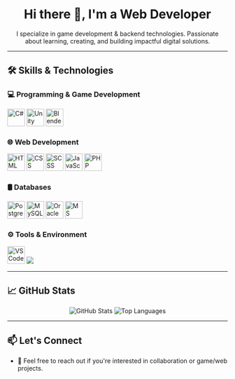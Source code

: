 <h1 align="center">Hi there 👋, I'm a Web Developer</h1>

<p align="center">
  I specialize in game development & backend technologies.  
  Passionate about learning, creating, and building impactful digital solutions.
</p>

---

## 🛠️ Skills & Technologies

### 💻 Programming & Game Development

<p>
  <img src="https://cdn.jsdelivr.net/gh/devicons/devicon/icons/csharp/csharp-original.svg" width="40" alt="C#" />
  <img src="https://cdn.jsdelivr.net/gh/devicons/devicon/icons/unity/unity-original.svg" width="40" alt="Unity" />
  <img src="https://cdn.jsdelivr.net/gh/devicons/devicon/icons/blender/blender-original.svg" width="40" alt="Blender" />
</p>

### 🌐 Web Development

<p>
  <img src="https://cdn.jsdelivr.net/gh/devicons/devicon/icons/html5/html5-original.svg" width="40" alt="HTML" />
  <img src="https://cdn.jsdelivr.net/gh/devicons/devicon/icons/css3/css3-original.svg" width="40" alt="CSS" />
  <img src="https://cdn.jsdelivr.net/gh/devicons/devicon/icons/sass/sass-original.svg" width="40" alt="SCSS" />
  <img src="https://cdn.jsdelivr.net/gh/devicons/devicon/icons/javascript/javascript-original.svg" width="40" alt="JavaScript" />
  <img src="https://cdn.jsdelivr.net/gh/devicons/devicon/icons/php/php-original.svg" width="40" alt="PHP" />
</p>

### 🛢️ Databases

<p>
  <img src="https://cdn.jsdelivr.net/gh/devicons/devicon/icons/postgresql/postgresql-original.svg" width="40" alt="PostgreSQL" />
  <img src="https://cdn.jsdelivr.net/gh/devicons/devicon/icons/mysql/mysql-original.svg" width="40" alt="MySQL" />
  <img src="https://cdn.jsdelivr.net/gh/devicons/devicon/icons/oracle/oracle-original.svg" width="40" alt="Oracle" />
  <img src="https://cdn.jsdelivr.net/gh/devicons/devicon/icons/microsoftsqlserver/microsoftsqlserver-plain.svg" width="40" alt="MS SQL Server" />
</p>

### ⚙️ Tools & Environment

<p>
  <img src="https://cdn.jsdelivr.net/gh/devicons/devicon/icons/vscode/vscode-original.svg" width="40" alt="VS Code" />
  <img src="https://cdn.jsdelivr.net/gh/devicons/devicon@latest/icons/visualstudio/visualstudio-original.svg" />
</p>

---

## 📈 GitHub Stats

<p align="center">
  <img src="https://github-readme-stats.vercel.app/api?username=Challnet&show_icons=true&theme=radical" alt="GitHub Stats" />
  <img src="https://github-readme-stats.vercel.app/api/top-langs/?username=Challnet&layout=compact&theme=radical" alt="Top Languages" />
</p>

---

## 📫 Let's Connect

- 💬 Feel free to reach out if you're interested in collaboration or game/web projects.
